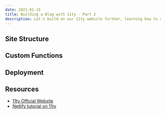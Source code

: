 ```yaml
---
date: 2021-01-15
title: Building a Blog with 11ty - Part 2
description: Let's build on our 11ty website further, learning how to apply layouts, and structure the pages in your website.
---
```


## Site Structure

## Custom Functions

## Deployment

## Resources

* [11ty Official Website](https://www.11ty.dev/)
* [Netlify tutorial on 11ty](https://www.netlify.com/blog/2020/04/09/lets-learn-eleventy-boost-your-jamstack-skills-with-11ty/)
